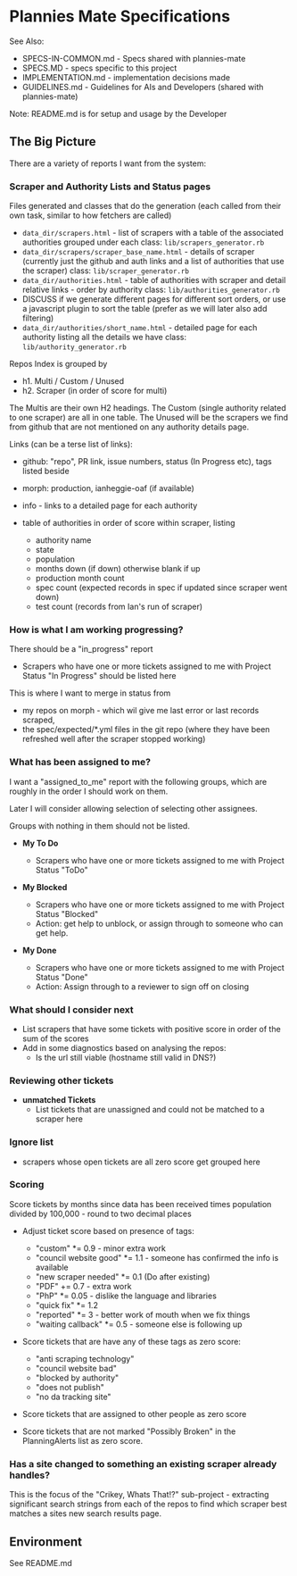 # Plannies Mate Specifications

See Also:

- SPECS-IN-COMMON.md - Specs shared with plannies-mate
- SPECS.MD - specs specific to this project
- IMPLEMENTATION.md - implementation decisions made
- GUIDELINES.md - Guidelines for AIs and Developers (shared with plannies-mate)

Note: README.md is for setup and usage by the Developer

## The Big Picture

There are a variety of reports I want from the system:

### Scraper and Authority Lists and Status pages

Files generated and classes that do the generation (each called from their own task, similar to how fetchers are called)

* `data_dir/scrapers.html` - list of scrapers with a table of the associated authorities grouped under each
  class: `lib/scrapers_generator.rb`
* `data_dir/scrapers/scraper_base_name.html` - details of scraper (currently just the github and auth links and a list of
  authorities that use the scraper)
  class: `lib/scraper_generator.rb`
* `data_dir/authorities.html` - table of authorities with scraper and detail relative links - order by authority
  class: `lib/authorities_generator.rb`
* DISCUSS if we generate different pages for different sort orders, or use a javascript plugin to sort the table (prefer
  as we will later also add filtering)
* `data_dir/authorities/short_name.html` - detailed page for each authority listing all the details we have
  class: `lib/authority_generator.rb`

Repos Index is grouped by

* h1. Multi / Custom / Unused
* h2. Scraper (in order of score for multi)

The Multis are their own H2 headings. The Custom (single authority related to one scraper) are all in one table. The
Unused will be the scrapers we find from github that are not mentioned on any authority details page.

Links (can be a terse list of links):

* github: "repo", PR link, issue numbers, status (In Progress etc), tags listed beside
* morph: production, ianheggie-oaf (if available)
* info - links to a detailed page for each authority

* table of authorities in order of score within scraper, listing
    * authority name
    * state
    * population
    * months down (if down) otherwise blank if up
    * production month count
    * spec count (expected records in spec if updated since scraper went down)
    * test count (records from Ian's run of scraper)

### How is what I am working progressing?

There should be a "in_progress" report

* Scrapers who have one or more tickets assigned to me with Project Status "In Progress" should be listed here

This is where I want to merge in status from

* my repos on morph - which wil give me last error or last records scraped,
* the spec/expected/*.yml files in the git repo (where they have been refreshed well after the scraper stopped working)

### What has been assigned to me?

I want a "assigned_to_me" report with the following groups, which are roughly in the order I should work on them.

Later I will consider allowing selection of selecting other assignees.

Groups with nothing in them should not be listed.

* **My To Do**
    * Scrapers who have one or more tickets assigned to me with Project Status "ToDo"

* **My Blocked**
    * Scrapers who have one or more tickets assigned to me with Project Status "Blocked"
    * Action: get help to unblock, or assign through to someone who can get help.

* **My Done**
    * Scrapers who have one or more tickets assigned to me with Project Status "Done"
    * Action: Assign through to a reviewer to sign off on closing

### What should I consider next

* List scrapers that have some tickets with positive score in order of the sum of the scores
* Add in some diagnostics based on analysing the repos:
    * Is the url still viable (hostname still valid in DNS?)

### Reviewing other tickets

* **unmatched Tickets**
    * List tickets that are unassigned and could not be matched to a scraper here

### Ignore list

* scrapers whose open tickets are all zero score get grouped here

### Scoring

Score tickets by months since data has been received times population divided by 100,000 - round to two decimal places

* Adjust ticket score based on presence of tags:
    * "custom" *= 0.9 - minor extra work
    * "council website good" *= 1.1 - someone has confirmed the info is available
    * "new scraper needed" *= 0.1 (Do after existing)
    * "PDF" += 0.7 - extra work
    * "PhP" *= 0.05 - dislike the language and libraries
    * "quick fix" *= 1.2
    * "reported" *= 3 - better work of mouth when we fix things
    * "waiting callback" *= 0.5 - someone else is following up

* Score tickets that are have any of these tags as zero score:
    * "anti scraping technology"
    * "council website bad"
    * "blocked by authority"
    * "does not publish"
    * "no da tracking site"

* Score tickets that are assigned to other people as zero score

* Score tickets that are not marked "Possibly Broken" in the PlanningAlerts list as zero score.

### Has a site changed to something an existing scraper already handles?

This is the focus of the "Crikey, Whats That!?" sub-project - extracting significant search strings from each of the
repos to find which scraper best matches a sites new search results page.

## Environment

See README.md


